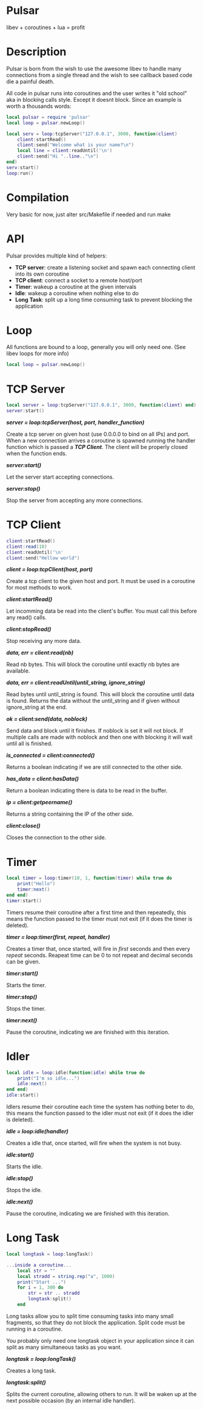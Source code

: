 Pulsar
=====
libev + coroutines + lua = profit

Description
===========
Pulsar is born from the wish to use the awesome libev to handle many connections from a single thread and the wish to see callback based code die a painful death.

All code in pulsar runs into coroutines and the user writes it "old school" aka in blocking calls style. Except it doesnt block.
Since an example is worth a thousands words:
```lua
local pulsar = require 'pulsar'
local loop = pulsar.newLoop()

local serv = loop:tcpServer("127.0.0.1", 3000, function(client)
	client:startRead()
	client:send("Welcome what is your name?\n")
	local line = client:readUntil('\n')
	client:send("Hi "..line.."\n")
end)
serv:start()
loop:run()
```

Compilation
===========
Very basic for now, just alter src/Makefile if needed and run make

API
===
Pulsar provides multiple kind of helpers:
* **TCP server**: create a listening socket and spawn each connecting client into its own coroutine
* **TCP client**: connect a socket to a remote host/port
* **Timer**: wakeup a coroutine at the given intervals
* **Idle**: wakeup a coroutine when nothing else to do
* **Long Task**: split up a long time consuming task to prevent blocking the application

Loop
====
All functions are bound to a loop, generally you will only need one. (See libev loops for more info)
```lua
local loop = pulsar.newLoop()
```

TCP Server
==========
```lua
local server = loop:tcpServer("127.0.0.1", 3000, function(client) end)
server:start()
```

***server = loop:tcpServer(host, port, handler_function)***

Create a tcp server on given host (use 0.0.0.0 to bind on all IPs) and port.
When a new connection arrives a coroutine is spawned running the handler function which is passed a ***TCP Client***.
The client will be properly closed when the function ends.

***server:start()***

Let the server start accepting connections.

***server:stop()***

Stop the server from accepting any more connections.

TCP Client
==========
```lua
client:startRead()
client:read(10)
client:readUntil('\n'
client:send("Hellow world")
```

***client = loop:tcpClient(host, port)***

Create a tcp client to the given host and port.
It must be used in a coroutine for most methods to work.

***client:startRead()***

Let incomming data be read into the client's buffer.
You must call this before any read() calls.

***client:stopRead()***

Stop receiving any more data.

***data, err = client:read(nb)***

Read nb bytes.
This will block the coroutine until exactly nb bytes are available.

***data, err = client:readUntil(until_string, ignore_string)***

Read bytes until until_string is found.
This will block the coroutine until data is found.
Returns the data without the until_string and if given without ignore_string at the end.

***ok = client:send(data, noblock)***

Send data and block until it finishes.
If noblock is set it will not block.
If multiple calls are made with noblock and then one with blocking it will wait until all is finished.

***is_connected = client:connected()***

Returns a boolean indicating if we are still connected to the other side.

***has_data = client:hasData()***

Return a boolean indicating there is data to be read in the buffer.

***ip = client:getpeername()***

Returns a string containing the IP of the other side.


***client:close()***

Closes the connection to the other side.


Timer
=====
```lua
local timer = loop:timer(10, 1, function(timer) while true do
	print("Hello")
	timer:next()
end end)
timer:start()
```

Timers resume their coroutine after a first time and then repeatedly, this means the function passed to the timer must not exit (if it does the timer is deleted).

***timer = loop:timer(first, repeat, handler)***

Creates a timer that, once started, will fire in _first_ seconds and then every _repeat_ seconds. Reapeat time can be 0 to not repeat and decimal seconds can be given.

***timer:start()***

Starts the timer.

***timer:stop()***

Stops the timer.

***timer:next()***

Pause the coroutine, indicating we are finished with this iteration.


Idler
=====
```lua
local idle = loop:idle(function(idle) while true do
	print("I'm so idle...")
	idle:next()
end end)
idle:start()
```

Idlers resume their coroutine each time the system has nothing beter to do, this means the function passed to the idler must not exit (if it does the idler is deleted).

***idle = loop:idle(handler)***

Creates a idle that, once started, will fire when the system is not busy.

***idle:start()***

Starts the idle.

***idle:stop()***

Stops the idle.

***idle:next()***

Pause the coroutine, indicating we are finished with this iteration.


Long Task
=========
```lua
local longtask = loop:longTask()

...inside a coroutine...
	local str = ""
	local stradd = string.rep("a", 1000)
	print("Start ...")
	for i = 1, 300 do
		str = str .. stradd
		longtask:split()
	end
```

Long tasks allow you to split time consuming tasks into many small fragments, so that they do not block the application.
Split code must be running in a coroutine.

You probably only need one longtask object in your application since it can split as many simultaneous tasks as you want.

***longtask = loop:longTask()***

Creates a long task.

***longtask:split()***

Splits the current coroutine, allowing others to run. It will be waken up at the next possible occasion (by an internal idle handler).
